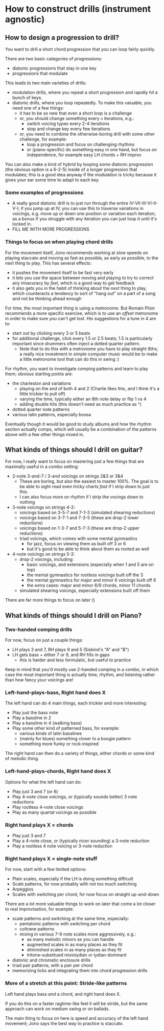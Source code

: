# How to construct drills (instrument agnostic)

## How to design a progression to drill?

You want to drill a short chord progression that you can
loop fairly quickly.

There are two basic categories of progressions:
- diatonic progressions that stay in one key
- progressions that modulate

This leads to two main varieties of drills:
- modulation drills, where you repeat a short progression
  and rapidly hit a bunch of keys.
- diatonic drills, where you loop repeatedly. To make this
  valuable, you need one of a few things:
  - it has to be so new that even a short loop is a challenge
  - or, you should change something every `n` iterations, e.g.:
    - switch voicing types every 2-4 iterations
    - stop and change key every few iterations
  - or, you need to combine the otherwise-boring drill with some
    *other* challenge, for example:
    - loop a progression and focus on challenging rhythms
    - or (piano-specific) do something easy in one hand, but focus on
      independence, for example easy LH chords + RH improv

You can also make a kind of hybrid by looping some diatonic progression
(the obvious option is a 6-2-5) inside of a longer progression that
modulates; this is a good idea anyway if the modulation is tricky because
it gives your ear some time to adapt to each key.

### Some examples of progressions

- A really good diatonic drill is to just run through the entire
  IV-VII-III-VI-II-V-I; if you jump up at IV, you can use this to
  traverse variations in voicings, e.g. move up or down one position
  or variation each iteration; as a bonus if you struggle with any
  iteration you can just loop it until it's locked in.
- FILL ME WITH MORE PROGRESSIONS

### Things to focus on when playing chord drills

For the movement itself, Jono recommends working at slow speeds on playing
staccato and moving as fast as possible, as early as possible, to the next
thing to play. This has several effects:
- it pushes the movement itself to be fast very early
- it lets you use the space between moving and playing to try to correct
  any innacuracy by *feel*, which is a good way to get feedback
- it also gets you in the habit of thinking about the *next* thing to play,
  which counteracts a tendency to sort of "hang out" on a part of a song
  and not be thinking ahead enough

For time, the most important thing is using a metronome. But Romain Pilon
recommends a more specific exercise, which is to use an *offset* metronome
in order to make sure you can't get lost. His suggestions for a tune
in 4 are to:
- start out by clicking every 3 or 5 beats
- for additional challenge, click every 1.5 or 2.5 beats; 1.5 is
  particularly important since drummers often inject a dotted quarter
  pattern.
  - Note that to do this with a metronome you have to play straight 8ths;
    a really nice investment in simple computer music would be to make
    a little metronome tool that can do this in swing :)

For rhythm, you want to investigate comping patterns and learn to play
them; obvious starting points are:
- the charleston and variations
  - playing on the and of both 4 and 2 (Charlie likes this, and I
    think it's a little trickier to pull off)
  - varying the time, typically either an 8th note delay or flip 1 vs 4
  - adding double hits (this doesn't need as much practice as ^)
- dotted quarter note patterns
- various latin patterns, especially bossa

Eventually though it would be good to study albums and how the
rhythm section actually comps, which will usually be a combination of
the patterns above with a few other things mixed in.


## What kinds of things should I drill on guitar?

For now, I really want to focus on mastering just a few things that are
maximally useful in a combo setting:
- 2-note 3-and-7 / 3-and voicings on strings 2&3 *or* 3&4
  - These are boring, but also the easiest to master 100%. The goal is to be
    able to sight read even tricky charts *fast* if I strip down to just this.
  - I can also focus more on rhythm if I strip the vocings down to nothing
- 3-note voicings on strings 4-2:
  - voicings based on 3-5-7 and 7-1-3 (simulated shearing reductions)
  - voicings based on 3-7-1 and 7-3-5 (these are drop-2 lower reductions)
  - voicings based on 1-3-7 and 5-7-3 (these are drop-2 upper reductions)
  - triad voicings, which comes with some mental gymnastics
    - for jazz, focus on viewing them as built off 3 or 6
    - but it's good to be able to think about them as rooted as well
- 4-note voicings on strings 5-2:
  - drop-2 voicings, including:
    - basic voicings, and extensions (especially when 1 and 5 are on top)
    - the mental gymnastics for rootless voicings built off the 3
    - the mental gymnastics for major and minor 6 voicings built off 6
    - the extra cases: major and minor 6/9 chords, minor 11 chords.
  - simulated shearing voicings, especially extensions built off them

There are far more things to focus on later ()


## What kinds of things should I drill on Piano?

### Two-handed comping drills

For now, focus on just a couple things:
- LH plays 3 and 7, RH plays 9 and 5 (Siskind's "A" and "B")
- LH gets bass + either 7 or 9, and RH fills in gaps
  - this is harder and less formulatic, but useful to practice

Keep in mind that you'd mostly use 2-handed comping in a combo,
in which case the most important thing is actually time, rhythm,
and listening rather than how fancy your voicings are!

### Left-hand-plays-bass, Right hand does X

The left hand can do 4 main things, each trickier and more interesting:
- Play just the bass note
- Play a bassline in 2
- Play a bassline in 4 (walking bass)
- Play some other kind of patterned bass, for example:
  - various kinds of latin basslines
  - (mainly for blues) something closer to a boogie pattern
  - something more funky or rock-inspired

The right hand can then do a variety of things, either chords or
some kind of melodic thing.

### Left-hand-plays-chords, Right hand does X

Options for what the left hand can do:
- Play just 3 and 7 (or 6)
- Play 4-note close voicings, or (typically sounds better) 3 note reductions
- Play rootless 4-note close voicings
- Play as many quartal voicings as possible

### Right hand plays X = chords

- Play just 3 and 7
- Play a 4-note close, or (typically nicer sounding) a 3-note reduction
- Play a rootless 4 note voicing or 3-note reduction

### Right hand plays X = single-note stuff

For now, start with a few limited options:
- Plain scales, especially if the LH is doing something difficult
- Scale patterns, for now probably with not too much switching
- Arpeggios
- Scales with switching per chord, for now focus on straight up-and-down

There are a lot more valuable things to work on later that come a lot
closer to real improvisation, for example:
- scale patterns and switching at the same time, especially:
  - pentatonic patterns with switching per chord
  - coltrane patterns
  - mixing in various 7-9 note scales more aggressively, e.g.:
    - as many melodic minors as you can handle
    - augmented scales in as many places as they fit
    - diminished scales in as many places as they fit
    - tritone-substitued mixiolydian or lydian-dominant
- diatonic and chromatic enclosure drills
- triad pair patterns, with a pair per chord
- memorizing licks and integrating them into chord progression drills

### More of a stretch at this point: Stride-like patterns

Left hand plays bass *and* a chord, and right hand does X.

If you do this on a faster ragtime-like feel it will be stride, but
the same approach can work on medium swing or on ballads.

The main thing to focus on here is speed and accuracy of the left
hand movement; Jono says the best way to practice is staccato.


